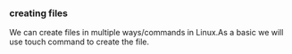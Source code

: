 ### creating files

We can create files in multiple ways/commands in Linux.As a basic we will use touch command to create the file.

